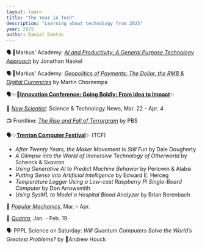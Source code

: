 ```yaml
---
layout: learn
title: "The Year in Tech"
description: "Learning about technology from 2025"
year: 2025
author: Daniel Dantas
---
```


🗣️🐯Markus' Academy: [*AI and Productivity: A General Purpose Technology Approach*](https://bcf.princeton.edu/events/jonathan-haskel-on-ai-and-productivity-a-general-purpose-technology-approach/) by Jonathan Haskel <!-- 6/5/2025 -->

🗣️🐯Markus' Academy: [*Geopolitics of Payments: The Dollar, the RMB & Digital Currencies*](https://bcf.princeton.edu/events/martin-chorzempa-on-geopolitics-of-payments-the-dollar-the-rmb-and-digital-currencies/) by Martin Chorzempa <!-- 5/28/2025 -->

🗣️✨🐯[**Innovation Conference: Going Boldly: From Idea to Impact**](https://innovation.princeton.edu/reunions2025)✨ <!-- 5/23/2025 -->

📔 [_New Scientist_](https://www.newscientist.com/): Science & Technology News, Mar. 22 - Apr. 4 <!-- 4/2/2025 -->

📺 Frontline: [_The Rise and Fall of Terrorgram_](https://www.pbs.org/wgbh/frontline/documentary/the-rise-and-fall-of-terrorgram/) by PBS <!-- 4/1/2025 -->

🗣️✨[**Trenton Computer Festival**](https://tcf-nj.org/)✨ (TCF) <!-- 3/29/2025 -->
- _After Twenty Years, the Maker Movement Is Still Fun_	by Dale Dougherty
- _A Glimpse into the World of Immersive Technology of Otherworld_	by	Schenck & Skovron
- _Using Generative AI to Predict Machine Behavior_ by Perlowin & Alabsi
- _Putting Sense into Artificial Intelligence_ by Edward E. Herceg
- _Temperature Logger Using a Low-cost Raspberry Pi Single-Board Computer_ by Don Arrowsmith
- _Using SysML to Model a Hospital Blood Analyzer_ by Brian Berenbach


📔 [_Popular Mechanics_](https://www.popularmechanics.com/), Mar. - Apr. <!-- 3/28/2025 -->

📔 [_Quanta_](https://www.quantamagazine.org/), Jan. - Feb. 19 <!-- 3/21/2025 -->

🗣️ PPPL Science on Saturday: _Will Quantum Computers Solve the World’s Greatest Problems?_ by 🐯Andrew Houck <!-- 3/1/2025 -->
